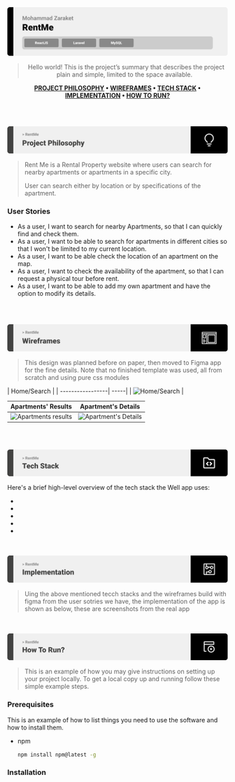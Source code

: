 <img src="./readme/title1.svg"/>

<div align="center">

> Hello world! This is the project’s summary that describes the project plain and simple, limited to the space available.  

**[PROJECT PHILOSOPHY](https://github.com/MohammadZaraket/RentMe#-project-philosophy) • [WIREFRAMES](https://github.com/MohammadZaraket/RentMe#-wireframes) • [TECH STACK](https://github.com/MohammadZaraket/RentMe#-tech-stack) • [IMPLEMENTATION](https://github.com/MohammadZaraket/RentMe#-impplementation) • [HOW TO RUN?](https://github.com/MohammadZaraket/RentMe#-how-to-run)**


</div>

<br><br>


<img src="./readme/title2.svg"/>

> Rent Me is a Rental Property website where users can search for nearby apartments or apartments in a specific city.
> 
> User can search either by location or by specifications of the apartment.

### User Stories

- As a user, I want to search for nearby Apartments, so that I can quickly find and check them. 
- As a user, I want to be able to search for apartments in different cities so that I won't be limited to my current location.
- As a user, I want to be able check the location of an apartment on the map.
- As a user, I want to check the availability of the apartment, so that I can request a physical tour before rent.
- As a user, I want to be able to add my own apartment and have the option to modify its details.


<br><br>

<img src="./readme/title3.svg"/>

> This design was planned before on paper, then moved to Figma app for the fine details.
Note that no finished template was used, all from scratch and using pure css modules

| Home/Search  |
| -----------------| -----|
| ![Home/Search](https://github.com/MohammadZaraket/RentMe/tree/main/readme/main-page.PNG) |

| Apartments' Results  | Apartment's Details  |
| -----------------| -----|
| ![Apartments results](https://github.com/MohammadZaraket/RentMe/tree/main/readme/results-page.PNG) | ![Apartment's Details](https://github.com/MohammadZaraket/RentMe/tree/main/readme/details-page.PNG)|


<br><br>

<img src="./readme/title4.svg"/>

Here's a brief high-level overview of the tech stack the Well app uses:

- 
- 
- 
- 
- 





<br><br>
<img src="./readme/title5.svg"/>

> Uing the above mentioned tecch stacks and the wireframes build with figma from the user sotries we have, the implementation of the app is shown as below, these are screenshots from the real app


<br><br>
<img src="./readme/title6.svg"/>


> This is an example of how you may give instructions on setting up your project locally.
To get a local copy up and running follow these simple example steps.

### Prerequisites

This is an example of how to list things you need to use the software and how to install them.
* npm
  ```sh
  npm install npm@latest -g
  ```

### Installation

